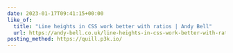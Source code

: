 ```yaml
---
date: 2023-01-17T09:41:15+00:00
like_of:
  title: "Line heights in CSS work better with ratios | Andy Bell"
  url: https://andy-bell.co.uk/line-heights-in-css-work-better-with-ratios/
posting_method: https://quill.p3k.io/
---
```

